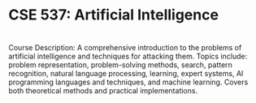 # CSE 537: Artificial Intelligence
#
Course Description: A comprehensive introduction to the problems of artificial intelligence and techniques for attacking them. Topics include: problem representation, problem-solving methods, search, pattern recognition, natural language processing, learning, expert systems, AI programming languages and techniques, and machine learning. Covers both theoretical methods and practical implementations.
#

